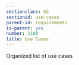 ```yaml
---
sectionclass: h2
sectionid: use-cases
parent-id: requirements
is-parent: yes
number: 3100
title: Use Cases
---
```

Organized list of use cases